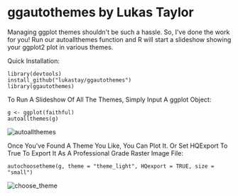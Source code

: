 # ggautothemes by Lukas Taylor
Managing ggplot themes shouldn't be such a hassle. So, I've done the work for you! Run our autoallthemes function and R will start a slideshow showing your ggplot2 plot in various themes.

Quick Installation:

```
library(devtools)
install_github("lukastay/ggautothemes")
library(ggautothemes)
```

To Run A Slideshow Of All The Themes, Simply Input A ggplot Object:
```
g <- ggplot(faithful)
autoallthemes(g)
```

![autoallthemes](https://github.com/lukastay/Lukas-Taylor-Repository/blob/master/photos/showcase.gif?raw=true)

Once You've Found A Theme You Like, You Can Plot It. Or Set HQExport To True To Export It As A Professional Grade Raster Image File:

```
autochoosetheme(g, theme = "theme_light", HQexport = TRUE, size = "small")
```

![choose_theme](https://github.com/lukastay/Lukas-Taylor-Repository/blob/master/photos/ggautothemes_exported_graph.tiff?raw=true)
